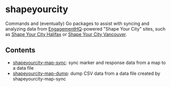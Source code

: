 # shapeyourcity

Commands and (eventually) Go packages to assist with syncing and
analyzing data from [EngagementHQ](https://www.bangthetable.com/engagementhq-community-software)-powered
"Shape Your City" sites, such as [Shape Your City Halifax](https://www.shapeyourcityhalifax.ca/) or
[Shape Your City Vancouver](https://shapeyourcity.ca/).

## Contents

* [shapeyourcity-map-sync](cmd/shapeyourcity-map-sync): sync marker and response data from a map to a data file
* [shapeyourcity-map-dump](cmd/shapeyourcity-map-dump): dump CSV data from a data file created by shapeyourcity-map-sync
